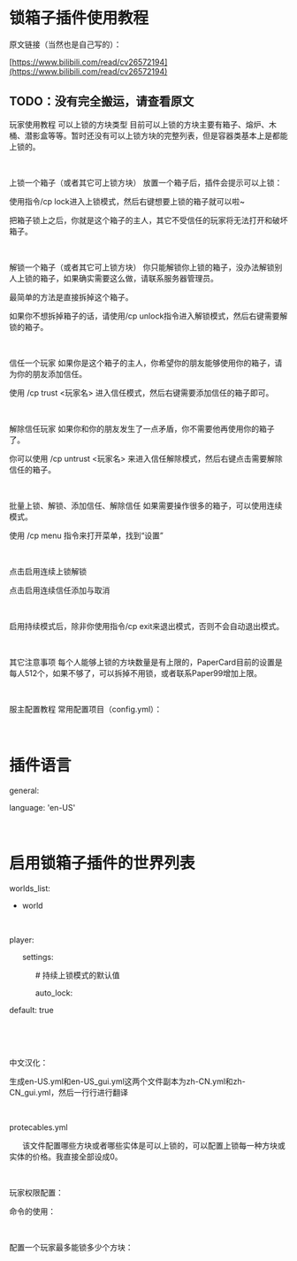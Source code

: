# 锁箱子插件使用教程

原文链接（当然也是自己写的）：

[https://www.bilibili.com/read/cv26572194](https://www.bilibili.com/read/cv26572194)

## TODO：没有完全搬运，请查看原文

玩家使用教程
可以上锁的方块类型
目前可以上锁的方块主要有箱子、熔炉、木桶、潜影盒等等。暂时还没有可以上锁方块的完整列表，但是容器类基本上是都能上锁的。

 

上锁一个箱子（或者其它可上锁方块）
放置一个箱子后，插件会提示可以上锁：




使用指令/cp lock进入上锁模式，然后右键想要上锁的箱子就可以啦~




把箱子锁上之后，你就是这个箱子的主人，其它不受信任的玩家将无法打开和破坏箱子。

 

解锁一个箱子（或者其它可上锁方块）
你只能解锁你上锁的箱子，没办法解锁别人上锁的箱子，如果确实需要这么做，请联系服务器管理员。

最简单的方法是直接拆掉这个箱子。

如果你不想拆掉箱子的话，请使用/cp unlock指令进入解锁模式，然后右键需要解锁的箱子。




 

信任一个玩家
如果你是这个箱子的主人，你希望你的朋友能够使用你的箱子，请为你的朋友添加信任。

使用 /cp trust <玩家名> 进入信任模式，然后右键需要添加信任的箱子即可。




 

解除信任玩家
如果你和你的朋友发生了一点矛盾，你不需要他再使用你的箱子了。

你可以使用 /cp untrust <玩家名> 来进入信任解除模式，然后右键点击需要解除信任的箱子。




 

批量上锁、解锁、添加信任、解除信任
如果需要操作很多的箱子，可以使用连续模式。

使用 /cp menu 指令来打开菜单，找到“设置”




 

点击启用连续上锁解锁




点击启用连续信任添加与取消




 

启用持续模式后，除非你使用指令/cp exit来退出模式，否则不会自动退出模式。

 

其它注意事项
每个人能够上锁的方块数量是有上限的，PaperCard目前的设置是每人512个，如果不够了，可以拆掉不用锁，或者联系Paper99增加上限。

 

服主配置教程
常用配置项目（config.yml）：

 

# 插件语言

general:

language: 'en-US'

 

# 启用锁箱子插件的世界列表

worlds_list:

- world

 

player:

      settings:

            # 持续上锁模式的默认值

            auto_lock:

default: true

 

 

中文汉化：

生成en-US.yml和en-US_gui.yml这两个文件副本为zh-CN.yml和zh-CN_gui.yml，然后一行行进行翻译




 

protecables.yml

      该文件配置哪些方块或者哪些实体是可以上锁的，可以配置上锁每一种方块或实体的价格。我直接全部设成0。

 

玩家权限配置：

命令的使用：




 

配置一个玩家最多能锁多少个方块：
